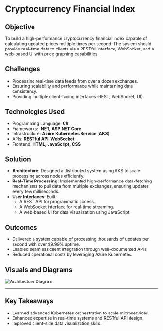 # Cryptocurrency Financial Index

## Objective
To build a high-performance cryptocurrency financial index capable of calculating updated prices multiple times per second. The system should provide real-time data to clients via a RESTful interface, WebSocket, and a web-based UI with price graphing capabilities.

## Challenges
- Processing real-time data feeds from over a dozen exchanges.
- Ensuring scalability and performance while maintaining data consistency.
- Providing multiple client-facing interfaces (REST, WebSocket, UI).

## Technologies Used
- Programming Language: **C#**
- Frameworks: **.NET, ASP.NET Core**
- Infrastructure: **Azure Kubernetes Service (AKS)**
- APIs: **RESTful API, WebSocket**
- Frontend: **HTML, JavaScript, CSS**

## Solution
- **Architecture**: Designed a distributed system using AKS to scale processing across nodes efficiently.
- **Real-Time Processing**: Implemented high-performance data-fetching mechanisms to pull data from multiple exchanges, ensuring updates every few milliseconds.
- **User Interfaces**: Built:
  - A REST API for programmatic access.
  - A WebSocket interface for real-time streaming.
  - A web-based UI for data visualization using JavaScript.

## Outcomes
- Delivered a system capable of processing thousands of updates per second with over 99.99% uptime.
- Enabled seamless client integration through well-documented APIs.
- Reduced operational costs by leveraging Azure Kubernetes.

## Visuals and Diagrams
![Architecture Diagram](../media/crypto-index-architecture.png)

---

## Key Takeaways
- Learned advanced Kubernetes orchestration to scale microservices.
- Enhanced expertise in real-time systems and RESTful API design.
- Improved client-side data visualization skills.
